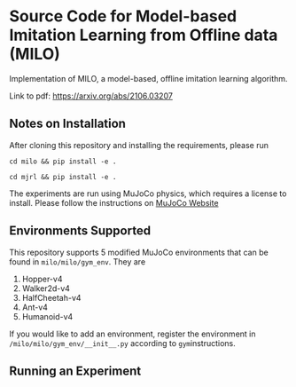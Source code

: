# Source Code for Model-based Imitation Learning from Offline data (MILO)
Implementation of MILO, a model-based, offline imitation learning algorithm. 

Link to pdf: https://arxiv.org/abs/2106.03207

## Notes on Installation
After cloning this repository and installing the requirements, please run

`cd milo && pip install -e .`

`cd mjrl && pip install -e .`

The experiments are run using MuJoCo physics, which requires a license to install. Please follow the instructions on [MuJoCo Website](http://www.mujoco.org)

## Environments Supported
This repository supports 5 modified MuJoCo environments that can be found in `milo/milo/gym_env`. They are
1. Hopper-v4
2. Walker2d-v4
3. HalfCheetah-v4
4. Ant-v4
5. Humanoid-v4

If you would like to add an environment, register the environment in `/milo/milo/gym_env/__init__.py` according to `gym`instructions.
## Running an Experiment

